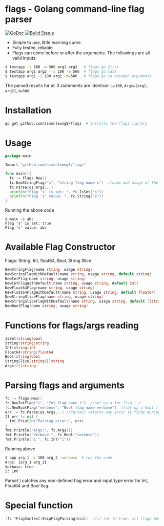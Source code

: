 # flags - Golang command-line flag parser
[![GoDoc](https://godoc.org/github.com/simonleung8/flags?status.svg)](https://godoc.org/github.com/simonleung8/flags) [![Build Status](https://travis-ci.org/simonleung8/flags.png?branch=master)](https://travis-ci.org/simonleung8/flags)

- Simple to use, little learning curve
- Fully tested, reliable
- Flags can come before or after the arguments. The followings are all valid inputs:
```bash
$ testapp -i 100 -m 500 arg1 arg2   # flags go first
$ testapp arg1 arg2 --i 100 -m 500  # flags go last
$ testapp arg1 -i 100 arg2 -m=500   # flags go in between arguments
```
The parsed results for all 3 statements are identical: `i=100`, `Args=[arg1, arg2]`, `m=500`

# Installation
```bash
go get github.com/simonleung8/flags  # installs the flags library
```

# Usage
```Go
package main

Import "github.com/simonleung8/flags"

func main(){
  fc := flags.New()
  fc.NewStringFlag("s", "string flag name s")  //name and usage of the string flag
  fc.Parse(os.Args...)
  println("Flag 's' is set: ", fc.IsSet("s"))
  println("Flag 's' value: ", fc.String("s"))
}
```
Running the above code
```
$ main -s abc
Flag 's' is set: true
Flag 's' value: abc
```

# Available Flag Constructor
Flags: String, Int, float64, Bool, String Slice
```Go
NewStringFlag(name string, usage string)
NewStringFlagWithDefault(name string, usage string, default string)
NewIntFlag(name string, usage string)
NewIntFlagWithDefault(name string, usage string, default int)
NewFloat64Flag(name string, usage string)
NewFloat64FlagWithDefault(name string, usage string, default float64)
NewStringSliceFlag(name string, usage string)
NewStringSliceFlagWithDefault(name string, usage string, default []string)
NewBoolFlag(name string, usage string)
```

# Functions for flags/args reading
```Go
IsSet(string)bool
String(string)string
Int(string)int
Float64(string)float64
Bool(string)bool
StringSlice(string)[]string
Args()[]string
```

# Parsing flags and arguments
```Go
fc := flags.New()
fc.NewIntFlag("i", "Int flag name i")  //set up a Int flag '-i'
fc.NewBoolFlag("verbose", "Bool flag name verbose")  //set up a bool flag '-verbose'
err := fc.Parse(os.Args...) //Parse() returns any error it finds during parsing
If err != nil {
  fmt.Println("Parsing error:", err)
}
fmt.Println("Args:", fc.Args())
fmt.Println("Verbose:", fc.Bool("verbose"))
fmt.Println("i:", fc.Int("i"))
```
Running above
```bash
$ app arg_1 -i 100 arg_2 -verbose  # run the code
Args: [arg_1 arg_2]
Verbose: true
i: 100
```
Parse( ) catches any non-defined flag error and input type error for Int, Float64 and Bool flag.

# Special function
```Go
(fc *FlagContext)SkipFlagParsing(bool)  //if set to true, all flags become arguments
```
